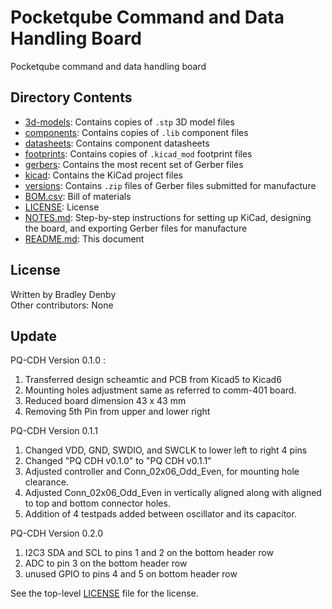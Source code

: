 # Pocketqube Command and Data Handling Board

Pocketqube command and data handling board

## Directory Contents

* [3d-models](3d-models/README.md): Contains copies of `.stp` 3D model files
* [components](components/README.md): Contains copies of `.lib` component files
* [datasheets](datasheets/README.md): Contains component datasheets
* [footprints](footprints/README.md): Contains copies of `.kicad_mod` footprint
  files
* [gerbers](gerbers/README.md): Contains the most recent set of Gerber files
* [kicad](kicad/README.md): Contains the KiCad project files
* [versions](versions/README.md): Contains `.zip` files of Gerber files
  submitted for manufacture
* [BOM.csv](BOM.csv): Bill of materials
* [LICENSE](LICENSE): License
* [NOTES.md](NOTES.md): Step-by-step instructions for setting up KiCad,
  designing the board, and exporting Gerber files for manufacture
* [README.md](README.md): This document

## License

Written by Bradley Denby  
Other contributors: None

## Update

PQ-CDH Version 0.1.0 : 

1. Transferred design scheamtic and PCB from Kicad5 to Kicad6
2. Mounting holes adjustment same as referred to comm-401 board.
3. Reduced board dimension 43 x 43 mm
4. Removing 5th Pin from upper and lower right

PQ-CDH Version 0.1.1

1. Changed VDD, GND, SWDIO, and SWCLK to lower left to right 4 pins
2. Changed "PQ CDH v0.1.0" to "PQ CDH v0.1.1"
3. Adjusted controller and Conn_02x06_Odd_Even, for mounting hole clearance.
4. Adjusted Conn_02x06_Odd_Even in vertically aligned along with aligned to top and bottom connector holes.
5. Addition of 4 testpads added between oscillator and its capacitor.

PQ-CDH Version 0.2.0

1. I2C3 SDA and SCL to pins 1 and 2 on the bottom header row
2. ADC to pin 3 on the bottom header row
3. unused GPIO to pins 4 and 5 on bottom header row


See the top-level [LICENSE](LICENSE) file for the license.
